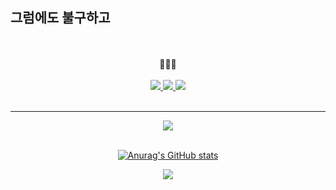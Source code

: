 ## 그럼에도 불구하고
<br/>
<br/>

  <div align="center">
🧑🏻‍💻
<br><br>
<a href="https://sponge-mind-3a2.notion.site/Somang-Ku-3a65acc077e74b4a9790b4ecefa33712" target="_blank"><img src="https://img.shields.io/badge/Portfolio-000000?style=flat-square&logo=Notion&logoColor=white"/>
<a href="https://velog.io/@somang9" target="_blank"><img src="https://img.shields.io/badge/Dev&StudyBlog-20C997?style=flat-square&logo=velog&logoColor=white"/> 
<a href="mailto:ksmang09@naver.com" target="_blank"><img src="https://img.shields.io/badge/Mail-EA4335?style=flat-square&logo=gmail&logoColor=white"/>

<br>
<br>

<hr/>
<img src="https://github-readme-stats.vercel.app/api/top-langs/?username=9somang&layout=compact"><br><br>

![Anurag's GitHub stats](https://github-readme-stats.vercel.app/api?username=9somang&show_icons=true&theme=prussian)
    
<a href="https://hits.seeyoufarm.com"><img src="https://hits.seeyoufarm.com/api/count/incr/badge.svg?url=https%3A%2F%2Fgithub.com%2F9somang%2Fhit-counter&count_bg=%232ACEC9&title_bg=%23555555&icon=github.svg&icon_color=%23E7E7E7&title=Today+%2F+All&edge_flat=false"/></a>
